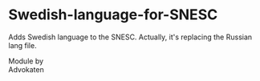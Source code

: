 # Swedish-language-for-SNESC

Adds Swedish language to the SNESC. Actually, it's replacing the Russian lang file.

Module by<br>
Advokaten
